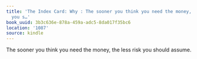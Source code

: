 ```yaml
---
title: 'The Index Card: Why : The sooner you think you need the money, the less risk
  you s…'
book_uuid: 3b3c636e-878a-459a-adc5-8da017f35bc6
location: '1087'
source: kindle
---
```


The sooner you think you need the money, the less risk you should assume.
